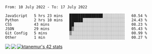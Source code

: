 <!--START_SECTION:waka-->

```text
From: 10 July 2022 - To: 17 July 2022

JavaScript   5 hrs 23 mins   ███████████████░░░░░░░░░░   60.54 %
Python       2 hrs 10 mins   ██████░░░░░░░░░░░░░░░░░░░   24.43 %
CSS          43 mins         ██░░░░░░░░░░░░░░░░░░░░░░░   08.23 %
JSON         29 mins         █▒░░░░░░░░░░░░░░░░░░░░░░░   05.43 %
Git Config   5 mins          ▒░░░░░░░░░░░░░░░░░░░░░░░░   00.99 %
Other        1 min           ░░░░░░░░░░░░░░░░░░░░░░░░░   00.27 %
```

<!--END_SECTION:waka-->
<a href="https://github.com/anuraghazra/github-readme-stats">
  <img align="left" src="https://github-readme-stats.vercel.app/api?username=Tanesan&count_private=true&show_icons=true" />
<img align="left" src="https://github-readme-stats.vercel.app/api/top-langs/?username=Tanesan" />
</a>

[![ktanemur's 42 stats](https://badge42.vercel.app/api/v2/cl1wslf6s002109l771rng2w8/stats?cursusId=21&coalitionId=62)](https://github.com/JaeSeoKim/badge42)
